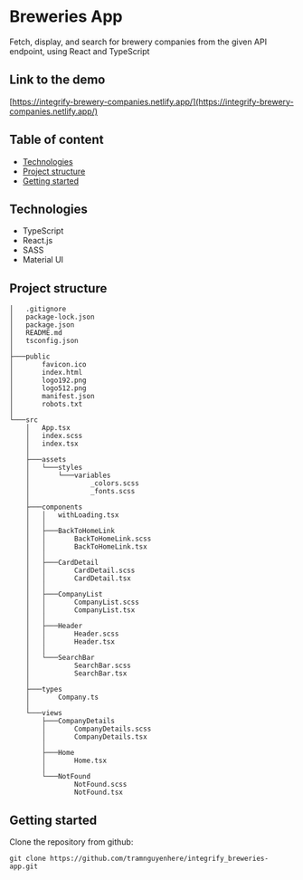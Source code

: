 # Breweries App

Fetch, display, and search for brewery companies from the given API endpoint, using React and TypeScript

## Link to the demo

[https://integrify-brewery-companies.netlify.app/](https://integrify-brewery-companies.netlify.app/)

## Table of content

- [Technologies](#technologies)
- [Project structure](#project-structure)
- [Getting started](#getting-started)

<a name="technologies"></a>

## Technologies

- TypeScript
- React.js
- SASS
- Material UI

<a name="project-structure"></a>

## Project structure

```
│   .gitignore
│   package-lock.json
│   package.json
│   README.md
│   tsconfig.json
│
├───public
│       favicon.ico
│       index.html
│       logo192.png
│       logo512.png
│       manifest.json
│       robots.txt
│
└───src
    │   App.tsx
    │   index.scss
    │   index.tsx
    │
    ├───assets
    │   └───styles
    │       └───variables
    │               _colors.scss
    │               _fonts.scss
    │
    ├───components
    │   │   withLoading.tsx
    │   │
    │   ├───BackToHomeLink
    │   │       BackToHomeLink.scss
    │   │       BackToHomeLink.tsx
    │   │
    │   ├───CardDetail
    │   │       CardDetail.scss
    │   │       CardDetail.tsx
    │   │
    │   ├───CompanyList
    │   │       CompanyList.scss
    │   │       CompanyList.tsx
    │   │
    │   ├───Header
    │   │       Header.scss
    │   │       Header.tsx
    │   │
    │   └───SearchBar
    │           SearchBar.scss
    │           SearchBar.tsx
    │
    ├───types
    │       Company.ts
    │
    └───views
        ├───CompanyDetails
        │       CompanyDetails.scss
        │       CompanyDetails.tsx
        │
        ├───Home
        │       Home.tsx
        │
        └───NotFound
                NotFound.scss
                NotFound.tsx
```

<a name="getting-started"></a>

## Getting started

Clone the repository from github:

```
git clone https://github.com/tramnguyenhere/integrify_breweries-app.git
```
